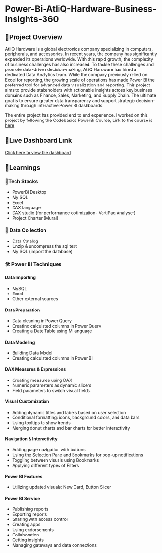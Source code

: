# Power-Bi-AtliQ-Hardware-Business-Insights-360


## 📂Project Overview

AtliQ Hardware is a global electronics company specializing in computers, peripherals, and accessories. In recent years, the company has significantly expanded its operations worldwide. With this rapid growth, the complexity of business challenges has also increased.
To tackle these challenges and promote data-driven decision-making, AtliQ Hardware has hired a dedicated Data Analytics team. While the company previously relied on Excel for reporting, the growing scale of operations has made Power BI the preferred tool for advanced data visualization and reporting.
This project aims to provide stakeholders with actionable insights across key business domains such as Finance, Sales, Marketing, and Supply Chain. The ultimate goal is to ensure greater data transparency and support strategic decision-making through interactive Power BI dashboards.

The entire project has provided end to end experience. I worked on this project by following the Codebasics PowerBi Course, Link to the course is [here](https://codebasics.io/courses/power-bi-data-analysis-with-end-to-end-project)


## 🔗Live Dashboard Link
 [Click here to view the dashboard](https://app.powerbi.com/groups/869ba0a8-e859-477e-ae6f-40de64dc726f/reports/1b416459-51f8-45ba-96d3-374429b37711/d432794ba64090d60710?experience=power-bi)
 

## 📘Learnings

### 🧰Tech Stacks

- PowerBi Desktop
-  My SQL
- Excel
- DAX language
- DAX studio (for performance optimization- VertiPaq Analyser)
- Project Charter (Mural)

### 🧹 Data Collection
 -	Data Catalog
-	Unzip & uncompress the sql text
-	My SQL (import the database)

### 🛠 Power BI Techniques

####  Data Importing
- MySQL
- Excel
- Other external sources
  
####	Data Preparation
- Data cleaning in Power Query
- Creating calculated columns in Power Query
- Creating a Date Table using M language
  
#### Data Modeling
-	Building Data Model
-	Creating calculated columns in Power BI
  
####	DAX Measures & Expressions
-	Creating measures using DAX
-	Numeric parameters as dynamic slicers
-	Field parameters to switch visual fields
  
####	Visual Customization
-	Adding dynamic titles and labels based on user selection
-	Conditional formatting: icons, background colors, and data bars
-	Using tooltips to show trends
-	Merging donut charts and bar charts for better interactivity
  
####	Navigation & Interactivity
-	Adding page navigation with buttons
-	Using the Selection Pane and Bookmarks for pop-up notifications
-	Toggling between visuals using Bookmarks
-	Applying different types of Filters

####	Power BI Features
-	Utilizing updated visuals: New Card, Button Slicer

####	Power BI Service
-	Publishing reports
-	Exporting reports
-	Sharing with access control
-	Creating apps
-	Using endorsements
-	Collaboration
-	Getting insights
-	Managing gateways and data connections




